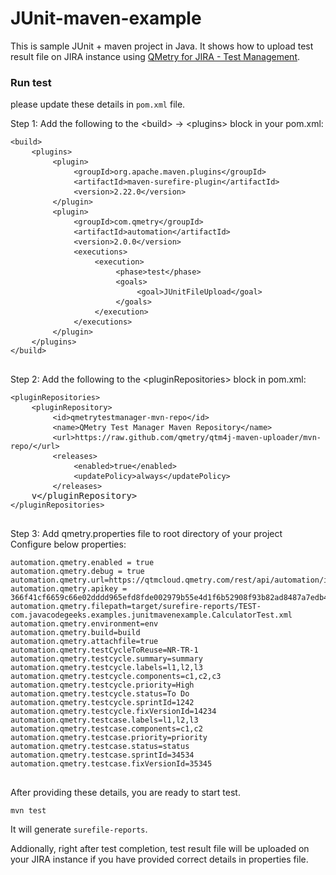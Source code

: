 # JUnit-maven-example
This is sample JUnit + maven  project in Java. It shows how to upload test result file on JIRA instance using [QMetry for JIRA - Test Management](https://marketplace.atlassian.com/plugins/com.infostretch.QmetryTestManager/cloud/overview).  


### Run test

please update these details in `pom.xml` file. 

<div id="automationFramework" class="border-top m-t-10 p-t-10"><div class="m-t-sm">
    <label class="bold">Step 1: Add the following to the &lt;build&gt; -&gt; &lt;plugins&gt; block in your
				pom.xml:</label>
    <pre class="code-block">
<code>&lt;build&gt;</code>
	<code>&lt;plugins&gt;</code>
		<code>&lt;plugin&gt;</code>
			<code>&lt;groupId&gt;org.apache.maven.plugins&lt;/groupId&gt;</code>
			<code>&lt;artifactId&gt;maven-surefire-plugin&lt;/artifactId&gt;</code>
			<code>&lt;version&gt;2.22.0&lt;/version&gt;</code>
		<code>&lt;/plugin&gt;</code>
		<code>&lt;plugin&gt;</code>
			<code>&lt;groupId&gt;com.qmetry&lt;/groupId&gt;</code>
			<code>&lt;artifactId&gt;automation&lt;/artifactId&gt;</code>
			<code>&lt;version&gt;2.0.0&lt;/version&gt;</code>
			<code>&lt;executions&gt;</code>
				<code>&lt;execution&gt;</code>
					<code>&lt;phase&gt;test&lt;/phase&gt;</code>
					<code>&lt;goals&gt;</code>
						<code>&lt;goal&gt;JUnitFileUpload&lt;/goal&gt;</code>
					<code>&lt;/goals&gt;</code>
				<code>&lt;/execution&gt;</code>
			<code>&lt;/executions&gt;</code>
		<code>&lt;/plugin&gt;</code>
	<code>&lt;/plugins&gt;</code>
<code>&lt;/build&gt;</code>
	</pre>   
    
</div>



<div class="m-t-sm">
    <label class="bold">Step 2: Add the following to the &lt;pluginRepositories&gt; block in pom.xml:</label>
    <pre class="code-block">
<code>&lt;pluginRepositories&gt;</code>
	<code>&lt;pluginRepository&gt;</code>
		<code>&lt;id&gt;qmetrytestmanager-mvn-repo&lt;/id&gt;</code>
		<code>&lt;name&gt;QMetry Test Manager Maven Repository&lt;/name&gt;</code>
		<code>&lt;url&gt;https://raw.github.com/qmetry/qtm4j-maven-uploader/mvn-repo/&lt;/url&gt;</code>
		<code>&lt;releases&gt;</code>
			<code>&lt;enabled&gt;true&lt;/enabled&gt;</code>
			<code>&lt;updatePolicy&gt;always&lt;/updatePolicy&gt;</code>
		<code>&lt;/releases&gt;</code>
	v&lt;/pluginRepository&gt;</code>
<code>&lt;/pluginRepositories&gt;</code>
	</pre>
</div>


<div class="m-t-sm">
    <label class="bold">Step 3: Add qmetry.properties file to root directory of your project</label>
</div>
<div class="m-t-sm">
	<label>Configure below properties:</label>
    <pre class="select-block code-block">
<code>automation.qmetry.enabled = true</code>
<code>automation.qmetry.debug = true</code>
<code>automation.qmetry.url=https://qtmcloud.qmetry.com/rest/api/automation/importresult</code>
<code>automation.qmetry.apikey = 366f41cf6659c66e02dddd965efd8fde002979b55e4d1f6b52908f93b82ad8487a7edb49262cd350009b89025f7546b7667765f80888b9308566e78b6120872</code>
<code>automation.qmetry.filepath=target/surefire-reports/TEST-com.javacodegeeks.examples.junitmavenexample.CalculatorTest.xml</code>
<code>automation.qmetry.environment=env</code>
<code>automation.qmetry.build=build</code>
<code>automation.qmetry.attachfile=true</code>
<code>automation.qmetry.testCycleToReuse=NR-TR-1</code>
<code>automation.qmetry.testcycle.summary=summary</code>
<code>automation.qmetry.testcycle.labels=l1,l2,l3</code>
<code>automation.qmetry.testcycle.components=c1,c2,c3</code>
<code>automation.qmetry.testcycle.priority=High</code>
<code>automation.qmetry.testcycle.status=To Do</code>
<code>automation.qmetry.testcycle.sprintId=1242</code>
<code>automation.qmetry.testcycle.fixVersionId=14234</code>
<code>automation.qmetry.testcase.labels=l1,l2,l3</code>
<code>automation.qmetry.testcase.components=c1,c2</code>
<code>automation.qmetry.testcase.priority=priority</code>
<code>automation.qmetry.testcase.status=status</code>
<code>automation.qmetry.testcase.sprintId=34534</code>
<code>automation.qmetry.testcase.fixVersionId=35345</code>
	</pre>
</div>

</div>

After providing these details, you are ready to start test.

```
mvn test
```

It will generate `surefile-reports`. 

Addionally, right after test completion, test result file will be uploaded on your JIRA instance if you have provided correct details in properties file. 
